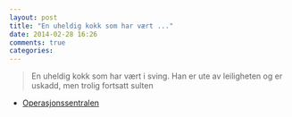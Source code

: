 ```yaml
---
layout: post
title: "En uheldig kokk som har vært ..."
date: 2014-02-28 16:26
comments: true
categories: 
---
```


> En uheldig kokk som har vært i sving. Han er ute av leiligheten og er uskadd, men trolig fortsatt sulten
- [Operasjonssentralen](https://twitter.com/oslopolitiops/status/439557331463208960)
